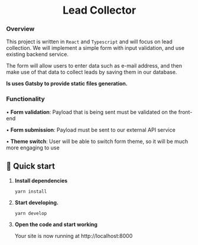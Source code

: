 <h1 align="center">
  Lead  Collector
</h1>

### Overview

This project is written in `React` and `Typescript` and will focus on lead collection. We will implement a simple form with input validation, and use existing backend service.

The form will allow users to enter data such as e-mail address, and then make use of that data to collect leads by saving them in our database.

**Is uses Gatsby to provide static files generation.**

### Functionality

• **Form validation**: Payload that is being sent must be validated on the front-end

• **Form submission**: Payload must be sent to our external API service

• **Theme switch**: User will be able to switch form theme, so it will be much more engaging to use

## 🚀 Quick start

1. **Install dependencies**

   ```shell
   yarn install
   ```

2. **Start developing.**

   ```shell
   yarn develop
   ```

3. **Open the code and start working**

   Your site is now running at http://localhost:8000
